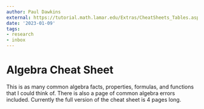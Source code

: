 ```yaml
---
author: Paul Dawkins
external: https://tutorial.math.lamar.edu/Extras/CheatSheets_Tables.aspx#AlgSheet
date: '2023-01-09'
tags:
- research
- inbox
---
```


# Algebra Cheat Sheet

This is as many common algebra facts, properties, formulas, and functions that I could think of. There is also a page of common algebra errors included. Currently the full version of the cheat sheet is 4 pages long.
